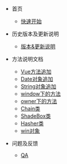 * 首页
    * [快速开始](Readme)

* 历史版本及更新说明
    * [版本&更新说明](docs/Update-instructions)

* 方法说明文档
    * [Vue方法追加](class/vue-prototype)
    * [Date对象追加](class/Date-prototype)
    * [String对象追加](class/String-prototype)
    * [window下的方法](class/window-fun)
    * [owner下的方法](class/owner-fun)
    * [Chain类](class/Chain)
    * [ShadeBox类](class/ShadeBox)
    * [Hasher类](class/Hasher)
    * [win对象](class/win)

* 问题及反馈
    * [QA](docs/QA)
